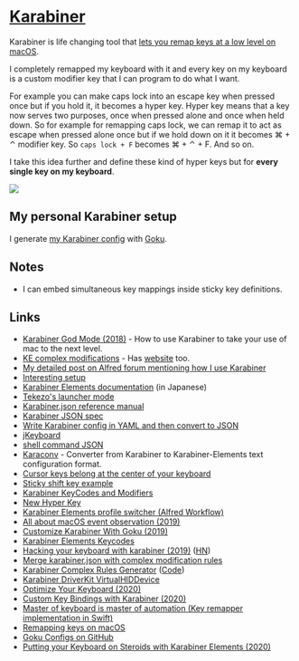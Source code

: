 # [Karabiner](https://github.com/tekezo/Karabiner-Elements)

Karabiner is life changing tool that [lets you remap keys at a low level on macOS](https://medium.com/@nikitavoloboev/karabiner-god-mode-7407a5ddc8f6).

I completely remapped my keyboard with it and every key on my keyboard is a custom modifier key that I can program to do what I want.

For example you can make caps lock into an escape key when pressed once but if you hold it, it becomes a hyper key. Hyper key means that a key now serves two purposes, once when pressed alone and once when held down. So for example for remapping caps lock, we can remap it to act as escape when pressed alone once but if we hold down on it it becomes ⌘ + ⌃ modifier key. So `caps lock + F` becomes ⌘ + ⌃ + F. And so on.

I take this idea further and define these kind of hyper keys but for **every single key on my keyboard**.

![](https://imgs.xkcd.com/comics/borrow_your_laptop_2x.png)

## My personal Karabiner setup

I generate [my Karabiner config](https://github.com/nikitavoloboev/dotfiles/blob/master/karabiner/karabiner.edn) with [Goku](https://github.com/yqrashawn/GokuRakuJoudo).

## Notes

- I can embed simultaneous key mappings inside sticky key definitions.

## Links

- [Karabiner God Mode (2018)](https://medium.com/@nikitavoloboev/karabiner-god-mode-7407a5ddc8f6) - How to use Karabiner to take your use of mac to the next level.
- [KE complex modifications](https://github.com/pqrs-org/KE-complex_modifications) - Has [website](https://pqrs.org/osx/karabiner/complex_modifications/) too.
- [My detailed post on Alfred forum mentioning how I use Karabiner](https://www.alfredforum.com/topic/10673-how-to-make-the-alfred-search-window-a-frontmost-app/?do=findComment&comment=57212)
- [Interesting setup](https://github.com/dunkarooftop/thought/blob/master/keymaps.org)
- [Karabiner Elements documentation](https://qiita.com/s-show/items/a1fd228b04801477729c) (in Japanese)
- [Tekezo's launcher mode](https://github.com/pqrs-org/KE-complex_modifications/blob/2348fb5ae3f0b04cea16b6b07ff6cf18e58885fb/docs/json/personal_tekezo_launcher_mode_v4.json)
- [Karabiner.json reference manual](https://pqrs.org/osx/karabiner/json.html)
- [Karabiner JSON spec](https://pqrs.org/osx/karabiner/json.html)
- [Write Karabiner config in YAML and then convert to JSON](https://github.com/15cm/dotfiles/tree/master/.config/karabiner)
- [jKeyboard](https://github.com/jhelvy/jKeyboard)
- [shell command JSON](https://pqrs.org/osx/karabiner/json.html#typical-complex_modifications-examples-open-alfred-when-escape-is-held-down)
- [Karaconv](https://github.com/durka/karaconv) - Converter from Karabiner to Karabiner-Elements text configuration format.
- [Cursor keys belong at the center of your keyboard](http://tonsky.me/blog/cursor-keys/)
- [Sticky shift key example](https://github.com/rcmdnk/KE-complex_modifications/blob/master/docs/json/sticky.json)
- [Karabiner KeyCodes and Modifiers](https://github.com/tekezo/Karabiner-Elements/issues/925)
- [New Hyper Key](https://josh.blog/2017/07/new-hyper-key)
- [Karabiner Elements profile switcher (Alfred Workflow)](https://github.com/awinecki/karabiner-elements-profile-switcher)
- [All about macOS event observation (2019)](https://docs.google.com/presentation/d/1nEaiPUduh1vjks0rDVRTcJaEULbSWWh1tVdG2HF_XSU/edit#slide=id.g5b38b1767c_0_2)
- [Customize Karabiner With Goku (2019)](https://johnlindquist.com/customize-karabiner-with-goku)
- [Karabiner Elements Keycodes](https://github.com/aerobounce/karabiner-elements-keycodes)
- [Hacking your keyboard with karabiner (2019)](https://blog.kaush.co/2019/12/25/hacking-your-keyboard/) ([HN](https://news.ycombinator.com/item?id=21891082))
- [Merge karabiner.json with complex modification rules](https://gist.github.com/narze/527ac6321c24cfde71bc3b30b7c078f3)
- [Karabiner Complex Rules Generator](https://genesy.github.io/karabiner-complex-rules-generator/) ([Code](https://github.com/genesy/karabiner-complex-rules-generator))
- [Karabiner DriverKit VirtualHIDDevice](https://github.com/pqrs-org/Karabiner-DriverKit-VirtualHIDDevice)
- [Optimize Your Keyboard (2020)](https://www.pscp.tv/w/1vOxworogovxB)
- [Custom Key Bindings with Karabiner (2020)](https://zacjones.io/custom-key-bindings)
- [Master of keyboard is master of automation (Key remapper implementation in Swift)](https://github.com/creasty/Keyboard)
- [Remapping keys on macOS](https://blog.codefront.net/2020/06/24/remapping-keys-on-macos)
- [Goku Configs on GitHub](https://github.com/search?l=&o=desc&q=extension%3A.edn+filename%3Akarabiner.edn&s=&type=Code)
- [Putting your Keyboard on Steroids with Karabiner Elements (2020)](https://dev.to/swyx/notes-on-karabiner-elements-from-john-lindquist-4cmo)
